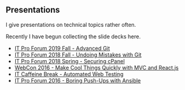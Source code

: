 
## Presentations

I give presentations on technical topics rather often. 

Recently I have begun collecting the slide decks here.

- [IT Pro Forum 2019 Fall - Advanced Git](/ITProForum2019Spring.html)
- [IT Pro Forum 2018 Fall - Undoing Mistakes with Git](http://edward.delaporte.us/ITProForum2018Fall.html)
- [IT Pro Forum 2018 Spring - Securing cPanel](http://edward.delaporte.us/ITProForum2018.html)
- [WebCon 2016 - Make Cool Things Quickly with MVC and React.js](WebCon2016.html)
- [IT Caffeine Break - Automated Web Testing](http://edward.delaporte.us/presentation-automated-web-testing/#1)
- [IT Pro Forum 2016 - Boring Push-Ups with Ansible](http://edward.delaporte.us/presentation-ansible/#1)
